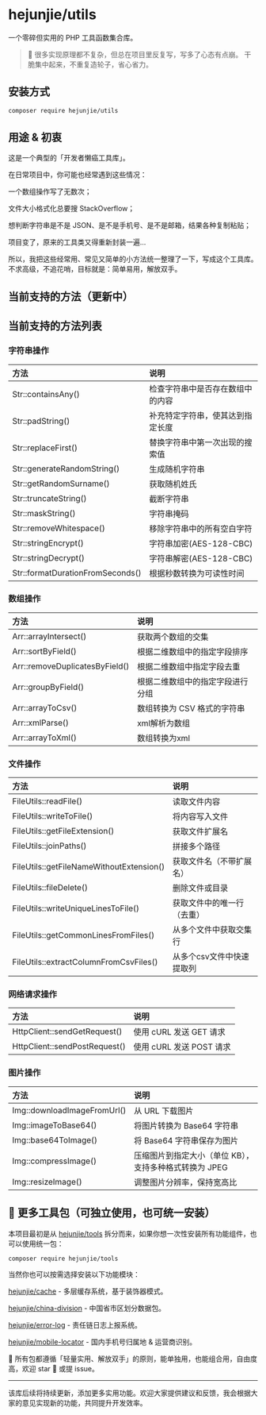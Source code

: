 # hejunjie/utils

一个零碎但实用的 PHP 工具函数集合库。

> 🌱 很多实现原理都不复杂，但总在项目里反复写，写多了心态有点崩。
> 干脆集中起来，不重复造轮子，省心省力。

## 安装方式

```bash
composer require hejunjie/utils
```

## 用途 & 初衷
这是一个典型的「开发者懒癌工具库」。

在日常项目中，你可能也经常遇到这些情况：

一个数组操作写了无数次；

文件大小格式化总要搜 StackOverflow；

想判断字符串是不是 JSON、是不是手机号、是不是邮箱，结果各种复制粘贴；

项目变了，原来的工具类又得重新封装一遍...

所以，我把这些经常用、常见又简单的小方法统一整理了一下，写成这个工具库。不求高级，不追花哨，目标就是：简单易用，解放双手。

## 当前支持的方法（更新中）

## 当前支持的方法列表

### 字符串操作

| 方法                            | 说明                             |
| :------------------------------ | :------------------------------- |
| Str::containsAny()              | 检查字符串中是否存在数组中的内容 |
| Str::padString()                | 补充特定字符串，使其达到指定长度 |
| Str::replaceFirst()             | 替换字符串中第一次出现的搜索值   |
| Str::generateRandomString()     | 生成随机字符串                   |
| Str::getRandomSurname()         | 获取随机姓氏                     |
| Str::truncateString()           | 截断字符串                       |
| Str::maskString()               | 字符串掩码                       |
| Str::removeWhitespace()         | 移除字符串中的所有空白字符       |
| Str::stringEncrypt()            | 字符串加密(AES-128-CBC)                       |
| Str::stringDecrypt()            | 字符串解密(AES-128-CBC)                       |
| Str::formatDurationFromSeconds() | 根据秒数转换为可读性时间         |

### 数组操作

| 方法                           | 说明                             |
| :----------------------------- | :------------------------------- |
| Arr::arrayIntersect()          | 获取两个数组的交集               |
| Arr::sortByField()             | 根据二维数组中的指定字段排序     |
| Arr::removeDuplicatesByField() | 根据二维数组中指定字段去重       |
| Arr::groupByField()            | 根据二维数组中的指定字段进行分组 |
| Arr::arrayToCsv()              | 数组转换为 CSV 格式的字符串      |
| Arr::xmlParse()                | xml解析为数组                    |
| Arr::arrayToXml()              | 数组转换为xml                    |

### 文件操作

| 方法                                     | 说明                       |
| :--------------------------------------- | :------------------------- |
| FileUtils::readFile()                    | 读取文件内容               |
| FileUtils::writeToFile()                 | 将内容写入文件             |
| FileUtils::getFileExtension()            | 获取文件扩展名             |
| FileUtils::joinPaths()                   | 拼接多个路径               |
| FileUtils::getFileNameWithoutExtension() | 获取文件名（不带扩展名）   |
| FileUtils::fileDelete()                  | 删除文件或目录             |
| FileUtils::writeUniqueLinesToFile()      | 获取文件中的唯一行（去重） |
| FileUtils::getCommonLinesFromFiles()     | 从多个文件中获取交集行     |
| FileUtils::extractColumnFromCsvFiles()   | 从多个csv文件中快速提取列  |


### 网络请求操作

| 方法                          | 说明                     |
| :---------------------------- | :----------------------- |
| HttpClient::sendGetRequest()  | 使用 cURL 发送 GET 请求  |
| HttpClient::sendPostRequest() | 使用 cURL 发送 POST 请求 |


### 图片操作

| 方法                        | 说明                                                   |
| :-------------------------- | :----------------------------------------------------- |
| Img::downloadImageFromUrl() | 从 URL 下载图片                                        |
| Img::imageToBase64()        | 将图片转换为 Base64 字符串                             |
| Img::base64ToImage()        | 将 Base64 字符串保存为图片                             |
| Img::compressImage()        | 压缩图片到指定大小（单位 KB），支持多种格式转换为 JPEG |
| Img::resizeImage()          | 调整图片分辨率，保持宽高比                             |

## 🔧 更多工具包（可独立使用，也可统一安装）

本项目最初是从 [hejunjie/tools](https://github.com/zxc7563598/php-tools) 拆分而来，如果你想一次性安装所有功能组件，也可以使用统一包：

```bash
composer require hejunjie/tools
```

当然你也可以按需选择安装以下功能模块：

[hejunjie/cache](https://github.com/zxc7563598/php-cache) - 多层缓存系统，基于装饰器模式。

[hejunjie/china-division](https://github.com/zxc7563598/php-china-division) - 中国省市区划分数据包。

[hejunjie/error-log](https://github.com/zxc7563598/php-error-log) - 责任链日志上报系统。

[hejunjie/mobile-locator](https://github.com/zxc7563598/php-mobile-locator) - 国内手机号归属地 & 运营商识别。

👀 所有包都遵循「轻量实用、解放双手」的原则，能单独用，也能组合用，自由度高，欢迎 star 🌟 或提 issue。

---

该库后续将持续更新，添加更多实用功能。欢迎大家提供建议和反馈，我会根据大家的意见实现新的功能，共同提升开发效率。








